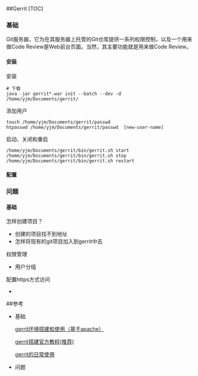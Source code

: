 ##Gerrit
[TOC]

### 基础

Git服务器，它为在其服务器上托管的Git仓库提供一系列权限控制，以及一个用来做Code Review是Web前台页面。当然，其主要功能就是用来做Code Review。

#### 安装

安装

```
# 下载
java -jar gerrit*.war init --batch --dev -d /home/yjm/Documents/gerrit/
```

添加用户

```
touch /home/yjm/Documents/gerrit/passwd
htpasswd /home/yjm/Documents/gerrit/passwd  [new-user-name]
```

启动、关闭和重启

```shell
/home/yjm/Documents/gerrit/bin/gerrit.sh start
/home/yjm/Documents/gerrit/bin/gerrit.sh stop
/home/yjm/Documents/gerrit/bin/gerrit.sh restart
```

#### 配置



### 问题

#### 基础

怎样创建项目？

- 创建的项目找不到地址
- 怎样将现有的git项目加入到gerrit中去

权限管理

- 用户分组

配置https方式访问

- ​

 ##参考

- 基础

  [gerrit环境搭建和使用（基于apache）](http://blog.csdn.net/ganshuyu/article/details/8978614)

  [gerrit搭建官方教程(推荐)](https://gerrit-review.googlesource.com/Documentation/linux-quickstart.html)

  [gerrit的日常使用](http://www.jianshu.com/p/b77fd16894b6)

- 问题